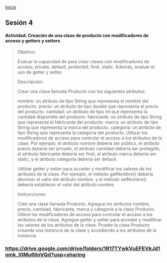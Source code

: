 <!-- No borrar o modificar -->
[Inicio](./index.md)

## Sesión 4

#### Actividad: Creación de una clase de producto con modificadores de acceso y getters y setters
>Objetivo:
>
>Evaluar la capacidad de para crear clases con modificadores de acceso, private, default, protected, final, static. Además, evaluar el uso de getter y setter.
>
>Descripción:
>
>Crear una clase llamada Producto con los siguientes atributos:
>
>nombre: un atributo de tipo String que representa el nombre del producto.
precio: un atributo de tipo double que representa el precio del producto.
cantidad: un atributo de tipo int que representa la cantidad disponible del producto.
>fabricante: un atributo de tipo String que representa el fabricante del producto.
>marca: un atributo de tipo String que representa la marca del producto.
categoría: un atributo de tipo String que representa la categoría del producto.
Utilizar los modificadores de acceso para controlar el acceso a los atributos de la clase. Por ejemplo, el atributo nombre debería ser público, el atributo precio debería ser privado, el atributo cantidad debería ser protegido, el atributo fabricante debería ser final, el atributo marca debería ser static, y el atributo categoría debería ser default.
>
>Utilizar getter y setter para acceder y modificar los valores de los atributos de la clase. Por ejemplo, el método getNombre() debería devolver el valor del atributo nombre, y el método setNombre() debería establecer el valor del atributo nombre.
>
>Instrucciones:
>
>Cree una clase llamada Producto.
Agregue los atributos nombre, precio, cantidad, fabricante, marca y categoría a la clase Producto.
>Utilice los modificadores de acceso para controlar el acceso a los atributos de la clase.
>Agregue getter y setter para acceder y modificar los valores de los atributos de la clase.
>Pruebe la clase Producto creando una instancia de la clase y accediendo a los atributos de la instancia.
>
>
<!-- Su documentación aquí -->
### https://drive.google.com/drive/folders/1R17TYwkVuEFEVkJd1omk_l0Mu6linVQd?usp=sharing





